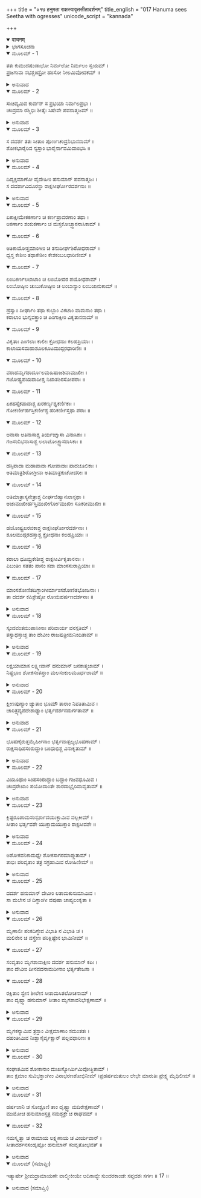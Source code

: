 +++
title = "०१७ हनुमता राक्षस्यावृतसीतादर्शनम्"
title_english = "017 Hanuma sees Seetha with ogresses"
unicode_script = "kannada"

+++
<details open><summary>वाचनम्</summary>

<div class="audioEmbed"  caption="श्रीराम-हरिसीताराममूर्ति-घनपाठिभ्यां वचनम्" src="https://archive.org/download/Ramayana-recitation-Sriram-harisItArAmamUrti-Ghanapaati-v2/Kanda_5/Kanda_5_SK-017-Hanuma_sees_Seetha_with_ogresses.mp3"></div>
</details>



<details><summary>ಭಾಗಸೂಚನಾ</summary>

ಹನುಮಂತನು ಸೀತಾದೇವಿಯನ್ನು ನೋಡಿ ಪ್ರಸನ್ನನಾದುದು
</details>

<details open><summary>ಮೂಲಮ್ - 1</summary>

ತತಃ ಕುಮುದಷಂಡಾಭೋ ನಿರ್ಮಲೋ ನಿರ್ಮಲಂ ಸ್ವಯಮ್ ।  
ಪ್ರಜಗಾಮ ನಭಶ್ಚಂದ್ರೋ  ಹಂಸೋ ನೀಲಮಿವೋದಕಮ್ ॥
</details>

<details><summary>ಅನುವಾದ</summary>

ಆಗ ನಿರ್ಮಲವರ್ಣದ ಸರೊವರವನ್ನು ಹಂಸವು ಪ್ರವೇಶಿಸುವಂತೆ ಕನ್ನೆದಿಲೆಗಳ ಕಾಂತಿಯಂತೆ ಕಾಂತಿಯುಕ್ತನಾದ ನಿರ್ಮಲನಾದ ಚಂದ್ರನು ನಿರ್ಮಲವೂ, ನೀಲವೂ ಆದ ಪಶ್ಚಿಮಾಕಾಶಾದಲ್ಲಿ ಪ್ರವೇಶಿಸಿದನು.॥1॥
</details>

<details open><summary>ಮೂಲಮ್ - 2</summary>

ಸಾಚಿವ್ಯಮಿವ ಕುರ್ವನ್ ಸ ಪ್ರಭಯಾ ನಿರ್ಮಲಪ್ರಭಃ ।  
ಚಂದ್ರಮಾ ರಶ್ಮಿಭಿಃ ಶೀತೈಃ ಸಿಷೇವೇ ಪವನಾತ್ಮಜಮ್ ॥
</details>

<details><summary>ಅನುವಾದ</summary>

ನಿರ್ಮಲವಾದ ಪ್ರಭೆಯಿಂದ ಕೂಡಿದ್ದ ಚಂದ್ರನು ತನ್ನ ಪ್ರಭೆಯಿಂದ ಸಹಾಯವೆಸಗುತ್ತಿರುವನೋ ಎಂಬಂತೆ ಶೀತಲವಾದ ಕಿರಣಗಳಿಂದ ಹನುಮಂತನನ್ನು ಸೇವಿಸುತ್ತಿದ್ದನು.॥2॥
</details>

<details open><summary>ಮೂಲಮ್ - 3</summary>

ಸ ದದರ್ಶ ತತಃ ಸೀತಾಂ ಪೂರ್ಣಚಂದ್ರನಿಭಾನನಾಮ್ ।  
ಶೋಕಭಾರೈರಿವ ನ್ಯಸ್ತಾಂ ಭಾರೈರ್ನಾವಮಿವಾಂಭಸಿ ॥
</details>

<details><summary>ಅನುವಾದ</summary>

ಹೆಚ್ಚು ಭಾರದಿಂದ ನೀರಿನಲ್ಲಿ ಮುಳುಗಿ ಹೋಗುತ್ತಿರುವ ನಾವೆಯಂತೆ ಶೋಕಭಾರದಿಂದ ಕುಗ್ಗಿಹೋಗಿದ್ದ ಚಂದ್ರಮುಖಿಯಾದ ಸೀತಾದೇವಿಯನ್ನು ಹನುಮಂತನು ನೋಡಿದನು.॥3॥
</details>

<details open><summary>ಮೂಲಮ್ - 4</summary>

ದಿದೃಕ್ಷಮಾಣೋ ವೈದೇಹೀಂ ಹನುಮಾನ್ ಪವನಾತ್ಮಜಃ ।  
ಸ ದದರ್ಶಾವಿದೂರಸ್ಥಾ ರಾಕ್ಷಸೀರ್ಘೋರದರ್ಶನಾಃ ॥
</details>

<details><summary>ಅನುವಾದ</summary>

ವೈದೇಹಿಯನ್ನು ನೋಡಲು ಬಯಸಿದ್ದ ವಾಯುಪುತ್ರನಾದ ಹನುಮಂತನು ಅವಳ ಸಮೀಪದಲ್ಲಿಯೇ ಇದ್ದ ಭಯಂಕರವಾಗಿ ಕಾಣುತ್ತಿದ್ದ ರಾಕ್ಷಸಿಯರನ್ನು ನೋಡಿದನು.॥4॥
</details>

<details open><summary>ಮೂಲಮ್ - 5</summary>

ಏಕಾಕ್ಷೀಮೇಕಕರ್ಣಾಂ ಚ ಕರ್ಣಪ್ರಾವರಣಾಂ ತಥಾ ।  
ಅಕರ್ಣಾಂ ಶಂಕುಕರ್ಣಾಂ ಚ ಮಸ್ತಕೋಚ್ಛ್ವಾಸನಾಸಿಕಾಮ್ ॥
</details>

<details open><summary>ಮೂಲಮ್ - 6</summary>

ಅತಿಕಾಯೋತ್ತಮಾಂಗೀಂ ಚ ತನುದೀರ್ಘಶಿರೋಧರಾಮ್ ।  
ಧ್ವಸ್ತ ಕೇಶೀಂ ತಥಾಕೇಶೀಂ ಕೇಶಕಂಬಲಧಾರಿಣೀಮ್ ॥
</details>

<details open><summary>ಮೂಲಮ್ - 7</summary>

ಲಂಬಕರ್ಣಲಲಾಟಾಂ   ಚ   ಲಂಬೋದರ   ಪಯೋಧರಾಮ್ ।  
ಲಂಬೋಷ್ಠೀಂ ಚುಬುಕೋಷ್ಠೀಂ ಚ ಲಂಬಾಸ್ಯಾಂ ಲಂಬಜಾನುಕಾಮ್ ॥
</details>

<details open><summary>ಮೂಲಮ್ - 8</summary>

ಹ್ರಸ್ವಾಂ ದೀರ್ಘಾಂ ತಥಾ ಕುಬ್ಜಾಂ ವಿಕಟಾಂ ವಾಮನಾಂ ತಥಾ ।  
ಕರಾಲಾಂ ಭುಗ್ನವಕ್ತ್ರಾಂ ಚ ಪಿಂಗಾಕ್ಷೀಂ ವಿಕೃತಾನನಾಮ್ ॥
</details>

<details open><summary>ಮೂಲಮ್ - 9</summary>

ವಿಕೃತಾಃ ಪಿಂಗಲಾಃ ಕಾಲೀಃ ಕ್ರೋಧನಾಃ ಕಲಹಪ್ರಿಯಾಃ ।  
ಕಾಲಾಯಸಮಹಾಶೂಲಕೂಟಮುದ್ಗರಧಾರಿಣೀಃ ॥
</details>

<details open><summary>ಮೂಲಮ್ - 10</summary>

ವರಾಹಮೃಗಶಾರ್ದೂಲಮಹಿಷಾಜಶಿವಾಮುಖೀಃ ।  
ಗಜೋಷ್ಟ್ರಹಯಪಾದೀಶ್ಚ   ನಿಖಾತಶಿರಸೋಪರಾಃ ॥
</details>

<details open><summary>ಮೂಲಮ್ - 11</summary>

ಏಕಹಸ್ತೈಕಪಾದಾಶ್ಚ  ಖರಕರ್ಣ್ಯಶ್ವಕರ್ಣಿಕಾಃ ।  
ಗೋಕರ್ಣೀರ್ಹಸ್ತಿಕರ್ಣೀಶ್ಚ  ಹರಿಕರ್ಣೀಸ್ತಥಾ ಪರಾಃ ॥
</details>

<details open><summary>ಮೂಲಮ್ - 12</summary>

ಅನಾಸಾ  ಅತಿನಾಸಾಶ್ಚ  ತಿರ್ಯಙ್ನಾಸಾ  ವಿನಾಸಿಕಾಃ ।  
ಗಜಸಂನಿಭನಾಸಾಶ್ಚ  ಲಲಾಟೋಚ್ಛ್ವಾಸನಾಸಿಕಾಃ ॥
</details>

<details open><summary>ಮೂಲಮ್ - 13</summary>

ಹಸ್ತಿಪಾದಾ ಮಹಾಪಾದಾ ಗೋಪಾದಾಃ ಪಾದಚೂಲಿಕಾಃ ।  
ಅತಿಮಾತ್ರಶಿರೋಗ್ರೀವಾ  ಅತಿಮಾತ್ರಕುಚೋದರೀಃ ॥
</details>

<details open><summary>ಮೂಲಮ್ - 14</summary>

ಅತಿಮಾತ್ರಾಸ್ಯನೇತ್ರಾಶ್ಚ ದೀರ್ಘಜಿಹ್ವಾನಖಾಸ್ತಥಾ ।  
ಅಜಾಮುಖೀರ್ಹಸ್ತಿಮುಖೀರ್ಗೋಮುಖೀಃ ಸೂಕರೀಮುಖೀಃ ॥
</details>

<details open><summary>ಮೂಲಮ್ - 15</summary>

ಹಯೋಷ್ಟ್ರಖರವಕಾಶ್ಚ   ರಾಕ್ಷಸೀರ್ಘೋರದರ್ಶನಾಃ ।  
ಶೂಲಮುದ್ಗರಹಸ್ತಾಶ್ಚ  ಕ್ರೋಧನಾಃ  ಕಲಹಪ್ರಿಯಾಃ ॥
</details>

<details open><summary>ಮೂಲಮ್ - 16</summary>

ಕರಾಲಾ   ಧೂಮ್ರಕೇಶೀಶ್ಚ   ರಾಕ್ಷಸೀರ್ವಿಕೃತಾನನಾಃ ।  
ಪಿಬಂತೀಃ ಸತತಂ ಪಾನಂ ಸದಾ ಮಾಂಸಸುರಾಪ್ರಿಯಾಃ ॥
</details>

<details open><summary>ಮೂಲಮ್ - 17</summary>

ಮಾಂಸಶೋಣಿತದಿಗ್ಧಾಂಗೀರ್ಮಾಂಸಶೋಣಿತಭೋಜನಾಃ ।  
ತಾ ದದರ್ಶ ಕಪಿಶ್ರೇಷ್ಠೋ ರೋಮಹರ್ಷಣದರ್ಶನಾಃ ॥
</details>

<details><summary>ಅನುವಾದ</summary>

ಆ ರಾಕ್ಷಸಿಯರ ದೇಹರಚನೆಯೇ ಬಹಳ ವಿಚಿತ್ರವಾಗಿತ್ತು. ಅವರಲ್ಲಿ ಕೆಲವು ರಾಕ್ಷಸಿಯರಿಗೆ ಒಂದೇ ಕಣ್ಣು ಒಂದೇ ಕಿವಿಗಳಿದ್ದವು. ಕೆಲವರಿಗೆ ತಲೆಗಳನ್ನೇ ಮುಚ್ಚಿಕೊಂಡಿರುವಂತಹ ವಿಶಾಲವಾದ ಕಿವಿಗಳಿದ್ದವು. ಕೆಲವರಿಗೆ ಮೂಗುಗಳು ಮೇಲ್ಮುಖವಾಗಿದ್ದವು. ಕೆಲವು ರಾಕ್ಷಸಿಯರಿಗೆ ಅತಿದಪ್ಪವಾದ ತಲೆಗಳಿದ್ದವು. ಕೆಲವರಿಗೆ ತೆಳ್ಳಗಾಗಿಯೂ ಮತ್ತು ಉದ್ದವಾಗಿಯೂ ಕುತ್ತಿಗೆಗಳಿದ್ದವು. ಕೆಲವರಿಗೆ ತಲೆಗಳಲ್ಲಿ ಸ್ವಲ್ಪ ಕೂದಲುಗಳಿದ್ದು, ಕೆಲವರಿಗೆ ಕೂದಲೇ ಇರಲಿಲ್ಲ. ಕೆಲವರಿಗೆ ಉಣ್ಣೆಯಂತೆ ಕೂದಲಿದ್ದವು. ಕೆಲವರಿಗೆ ಜೋಲಾಡುತ್ತಿರುವ ಕಿವಿಗಳು ಮತ್ತು ಹಣೆಗಳಿದ್ದವು. ಕೆಲವರಿಗೆ ಜೋತುಬಿದ್ದಿರುವ ಹೊಟ್ಟೆಗಳೂ, ಸ್ತನಗಳೂ ಇದ್ದವು. ಕೆಲವರ ತುಟಿಗಳು ಜೋತುಬಿದ್ದಿದ್ದವು. ಕೆಲವರಿಗೆ ಗಲ್ಲದಲ್ಲೇ ಸೇರಿಹೋದ ತುಟಿಗಳಿದ್ದವು. ಕೆಲವರ ಮುಖಗಳು ಜೋತುಬಿದ್ದಿದ್ದುವು. ಕೆಲವರಿಗೆ ದೀರ್ಘವಾದ ಮಂಡಿಗಳಿದ್ದವು. ಕೆಲವರಿಗೆ ಸೊಂಟದ ಮೇಲು ಭಾಗವೂ ಗಿಡ್ಡಾಗಿಯೂ ಕೆಳಭಾಗವು ಉದ್ದವಾಗಿಯೂ ಇತ್ತು. ಅಲ್ಲಿ ಕೆಲವು ಗೂನುಬೆನ್ನಿನ ರಾಕ್ಷಸಿಯರಿದ್ದರು. ಸ್ಥೂಲವಾದ ಮೊಣಕಾಲುಗಳುಳ್ಳವರಿದ್ದರು. ಕುಳ್ಳಿಯರಿದ್ದರು. ಉಬ್ಬಿದ ಹಲ್ಲುಗಳುಳ್ಳವರಿದ್ದರು. ತಗ್ಗಾದ ಮುಖಗಳುಳ್ಳರಿದ್ದರು. ಕಂದು-ಹಳದಿ ಬಣ್ಣದ ಕಣ್ಣುಗಳುಳ್ಳವರಿದ್ದರು. ಕೆಲವರ ಮುಖಗಳು ವಿಕಾರವಾಗಿದ್ದವು. ಆಕಾರವೂ ವಿಕಾರವಾಗಿದ್ದಿತು. ಅಲ್ಲಿ ಪಿಂಗಲ ವರ್ಣದ, ಕೃಷ್ಣ ವರ್ಣದ ರಾಕ್ಷಸಿಯರಿದ್ದರು. ಕೋಪಿಷ್ಠೆಯರಾದ ರಾಕ್ಷಸಿಯರಿದ್ದರು. ಜಗಳಗಂಟಿಯರಿದ್ದರು. ಅವರಲ್ಲಿ ಕೆಲವರು ಕಾಲದಂಡಗಳನ್ನು, ಕೆಲವರು ಕಬ್ಬಿಣದ ಆಯುಧಗಳನ್ನು, ಕೆಲವರು ಶೂಲಾಯುಧಗಳನ್ನು, ಕೆಲವರು ಪಾಶ-ಮುದ್ಗರಗಳನ್ನು ಹಿಡಿದಿದ್ದರು. ಅವರಲ್ಲಿ ಕೆಲವರಿಗೆ ಹಂದಿ, ಸಿಂಹ, ಎಮ್ಮೆ, ಆಡು, ಗುಳ್ಳೆನರಿ, ಇವೇ ಮುಂತಾದ ಪ್ರಾಣಿಗಳ ಮುಖಗಳಿದ್ದವು. ಆನೆ, ಒಂಟೆ, ಕುದುರೆಗಳ ಕಾಲುಗಳಂತಹ ಕಾಲುಗಳನ್ನು ಕೆಲವರು ಹೊಂದಿದ್ದರು. ಕೆಲವು ರಾಕ್ಷಸಿಯರ ಕಿವಿಗಳು ಕತ್ತೆ, ಕುದುರೆ, ಹಸು, ಆನೆ, ಕಪಿ, ಇವುಗಳ ಕಿವಿಗಳಂತಿದ್ದವು. ಕೆಲವು ರಾಕ್ಷಸಿಯರಿಗೆ ನೀಳವಾದ ಮೂಗುಗಳಿದ್ದವು. ಕೆಲವರಿಗೆ ಅಡ್ಡವಾದ ಮೂಗುಗಳಿದ್ದವು. ಕೆಲವರಿಗೆ ಮೂಗೇ ಇರಲಿಲ್ಲ. ಕೆಲವರಿಗೆ ಆನೆಯ ಮೂಗು, ಕೆಲವರಿಗೆ ಹಣೆಯಲ್ಲಿ ಮೂಗಿದ್ದಿತು. ಕೆಲವು ರಾಕ್ಷಸಿಯರಿಗೆ ಆನೆಯಂತೆ ಕಾಲುಗಳಿದ್ದವು. ಕೆಲವರಿಗೆ ದೊಡ್ಡದಾದ ಹೆಜ್ಜೆಗಳಿದ್ದವು. ಕೆಲವರಿಗೆ ಹಸುವಿನಂತೆ ಪಾದಗಳಿದ್ದವು. ಕೆಲವರಿಗೆ ಕಾಲಿನಲ್ಲಿ ಶಿಖಾರೂಪವಾದ ಕೂದಲುಗಳಿದ್ದವು. ಕೆಲವರಿಗೆ ಅಳತೆಗೆ ಮೀರಿದ ತಲೆ-ಕುತ್ತಿಗೆಗಳಿದ್ದವು. ಕೆಲವರಿಗೆ ಮಿತಿಮೀರಿದ ಸ್ತನಗಳೂ, ಹೊಟ್ಟೆಗಳೂ, ಮುಖ, ನಾಸಿಕಗಳಿದ್ದವು. ಕೆಲವರಿಗೆ ಉದ್ದವಾದ ನಾಲಿಗೆಗಳು, ನೀಳವಾದ ಮುಖಗಳಿದ್ದವು. ಕೆಲವರು ಆಡು, ಆನೆ, ಹಸು, ಹಂದಿ, ಕುದುರೆ, ಒಂಟೆ, ಕತ್ತೆ, ಇವೇ ಮುಂತಾದ ಪ್ರಾಣಿಗಳ ಮುಖಗಳನ್ನು ಹೊಂದಿದ್ದರು. ಕೆಲವರು ಶೂಲ-ಮುದ್ಗರಗಳನ್ನು ಹಿಡಿದಿದ್ದರು. ಕೆಲವರು ಮಹಾ ಕೋಪಿಷ್ಠೆಯರಾಗಿದ್ದರು. ಜಗಳಗಂಟಿಗಳಾಗಿದ್ದರು. ಕೆಲವರು ಕರಾಲವಾದ ಮತ್ತು ಧೂಮ್ರ ವರ್ಣದ ಕೇಶವುಳ್ಳವರಾಗಿದ್ದರು. ಅವರೆಲ್ಲರೂ ಸದಾ ಮಧುಪಾನ ಮಾಡುತ್ತಿದ್ದರು. ಅವರಿಗೆ ಮಾಂಸವನ್ನು ತಿನ್ನುವುದರಲ್ಲಿ, ಸುರಾಪಾನದಲ್ಲಿ ವಿಶೇಷವಾದ ಆಸಕ್ತಿಯಿದ್ದಿತು. ಈ ಕಾರಣದಿಂದ ಅವರ ಶರೀರಗಳು ರಕ್ತ-ಮಾಂಸಗಳಿಂದ ನೆನೆದುಹೋಗಿದ್ದವು. ಅವರು ವಿಕಾರವಾದ ಮುಖಗಳನ್ನು ಹೊಂದಿ ಭಯಂಕರವಾಗಿ ಕಾಣುತ್ತಿದ್ದರು. ನೋಡುವವರಿಗೆ ರೊಮಾಂಚನವನ್ನುಂಟುಮಾಡುತ್ತಿದ್ದರು. ಅಂತಹ ಅನೇಕ ರಾಕ್ಷಸಿಯರು ಶಿಂಶುಪಾ ವೃಕ್ಷವನ್ನು ಸುತ್ತುವರಿದು ಕುಳಿತಿರುವುದನ್ನು ಕಪಿಶ್ರೇಷ್ಠನಾದ ಹನುಮಂತನು ನೋಡಿದನು.॥5-17॥
</details>

<details open><summary>ಮೂಲಮ್ - 18</summary>

ಸ್ಕಂದವಂತಮುಪಾಸೀನಾಃ ಪರಿವಾರ್ಯ ವನಸ್ಪತಿಮ್ ।  
ತಸ್ಯಾಧಸ್ತಾಚ್ಚ ತಾಂ ದೇವೀಂ ರಾಜಪುತ್ರೀಮನಿಂದಿತಾಮ್ ॥
</details>

<details><summary>ಅನುವಾದ</summary>

ಆ ರಾಕ್ಷಸಸ್ತ್ರೀಯರು ದೊಡ್ಡರೆಂಬೆಗಳುಳ್ಳ ವೃಕ್ಷದ ಸುತ್ತಲೂ ಕುಳಿತುಕೊಂಡಿದ್ದರು. ಆ ಮರದ ಕೆಳಗೆ ಕುಳಿತಿರುವ ಪೂಜ್ಯಳಾದ ಜನಕರಾಜನ ಸುತೆಯಾದ ಜಾನಕಿಯನ್ನು ಹನುಮಂತನು ನೋಡಿದನು.॥18॥
</details>

<details open><summary>ಮೂಲಮ್ - 19</summary>

ಲಕ್ಷಯಾಮಾಸ ಲಕ್ಷ್ಮೀವಾನ್ ಹನುಮಾನ್ ಜನಕಾತ್ಮಜಾಮ್ ।  
ನಿಷ್ಪ್ರಭಾಂ ಶೋಕಸಂತಪ್ತಾಂ ಮಲಸಂಕುಲಮೂರ್ಧಜಾಮ್ ॥
</details>

<details><summary>ಅನುವಾದ</summary>

ಆ ಜಾನಕಿಯನ್ನು ದರ್ಶಿಸಿದ ಮಾರುತಿಯು ಮಹದಾನಂದಭರಿತನಾಗಿ ದಿವ್ಯತೇಜದಿಂದ ವಿರಾಜಮಾನನಾದನು. ಶೋಕಸಂತಪ್ತಳಾದ ಆಕೆಯು ಕಾಂತಿಹೀನಳಾಗಿದ್ದು, ಮಲಿನವಾದ ತಲೆಗೂದಲುಗಳಿಂದ ಕೂಡಿದ್ದಳು.॥19॥
</details>

<details open><summary>ಮೂಲಮ್ - 20</summary>

ಕ್ಷೀಣಪುಣ್ಯಾಂ ಚ್ಯುತಾಂ ಭೂಮೌ ತಾರಾಂ ನಿಪತಿತಾಮಿವ ।  
ಚಾರಿತ್ರ್ಯವ್ಯಪದೇಶಾಢ್ಯಾಂ ಭರ್ತೃದರ್ಶನದುರ್ಗತಾಮ್ ॥
</details>

<details><summary>ಅನುವಾದ</summary>

ಆ ಸಮಯದಲ್ಲಿ ಸೀತಾದೇವಿಯು-ಪುಣ್ಯ ಕ್ಷೀಣಿಸಿದಾಗ ಧರೆಗೆ ಉರುಳಿದ ನಕ್ಷತ್ರದಂತೆ ಕಾಣುತ್ತಿದ್ದಳು. ಪತಿವ್ರತಾ ಧರ್ಮವನ್ನು ಪಾಲಿಸುತ್ತಿರುವ ಉತ್ತಮ ಶೀಲಸಂಪನ್ನೆಯಾಗಿದ್ದರೂ ಪತಿದರ್ಶನ ಭಾಗ್ಯವಿಲ್ಲದೇ ಆಕೆಯು ಬಹಳವಾಗಿ ಕಂಗೆಟ್ಟಿದ್ದಳು.॥20॥
</details>

<details open><summary>ಮೂಲಮ್ - 21</summary>

ಭೂಷಣೈರುತ್ತಮೈರ್ಹೀನಾಂ ಭರ್ತೃವಾತ್ಸಲ್ಯಭೂಷಣಾಮ್ ।  
ರಾಕ್ಷಸಾಧಿಪಸಂರುದ್ಧಾಂ  ಬಂಧುಭಿಶ್ಚ  ವಿನಾಕೃತಾಮ್ ॥
</details>

<details><summary>ಅನುವಾದ</summary>

ಅವಳು ಉತ್ತಮವಾದ ಆಭರಣಗಳನ್ನು ತೊಟ್ಟಿರಲಿಲ್ಲ. ಆದರೂ ಪತಿಪ್ರೇಮವೆಂಬ ಆಭರಣದಿಂದ ಅಲಂಕೃತಳಾಗಿದ್ದಳು. ರಾಕ್ಷಸಾಧಿಪನಾದ ರಾವಣನು ಅವಳನ್ನಿಲ್ಲಿ ಬಂಧಿಸಿಟ್ಟಿದ್ದನು. ಅಲ್ಲಿ ಅವಳಿಗೆ ಬಂಧುಗಳು ಯಾರು ಸನಿಹದಲ್ಲಿ ಇರಲಿಲ್ಲ.॥21॥
</details>

<details open><summary>ಮೂಲಮ್ - 22</summary>

ವಿಯೂಥಾಂ ಸಿಂಹಸಂರುದ್ಧಾಂ ಬದ್ಧಾಂ  ಗಜವಧೂಮಿವ ।  
ಚಂದ್ರರೇಖಾಂ ಪಯೋದಾಂತೇ ಶಾರದಾಭ್ರೈರಿವಾವೃತಾಮ್ ॥
</details>

<details><summary>ಅನುವಾದ</summary>

ಆನೆಗಳ ಸಮೂಹದಿಂದ ಬೇರ್ಪಟ್ಟು ಸಿಂಹದಿಂದ ತಡೆಯಲ್ಪಟ್ಟ ಹೆಣ್ಣಾನೆಯಂತೆ ಭಯಭೀತಳಾಗಿದ್ದಳು. ಶರತ್ಕಾಲದಲ್ಲಿ ಮೋಡಗಳಿಂದ ಆವೃತನಾದ ಬಿದಿಗೆಯ ಚಂದ್ರರೇಖೆಯಂತೆ ಕಾಣುತ್ತಿದ್ದಳು.॥22॥
</details>

<details open><summary>ಮೂಲಮ್ - 23</summary>

ಕ್ಲಿಷ್ಟರೂಪಾಮಸಂಸ್ಪರ್ಶಾದಯುಕ್ತಾಮಿವ ವಲ್ಲಕೀಮ್ ।  
ಸೀತಾಂ ಭರ್ತೃವಶೇ ಯುಕ್ತಾಮಯುಕ್ತಾಂ ರಾಕ್ಷಸೀವಶೇ ॥
</details>

<details><summary>ಅನುವಾದ</summary>

ಅಭ್ಯಂಜನಾದಿ ಸಂಸ್ಕಾರಗಳಿಲ್ಲದೆ ಅವಳ ಶರೀರವು ಮಲಿನವಾಗಿದ್ದಿತು. ಅವಳು ವಾದಕನಿಲ್ಲದ ವೀಣೆಯಂತಿದ್ದಳು. ಪತಿಯಾದ ಶ್ರೀರಾಮನ ವಶದಲ್ಲಿರಬೇಕಾದ ಸೀತೆಯು ಇಂದು ರಾಕ್ಷಸಿಯರ ಮಧ್ಯದಲ್ಲಿರುವುದು ಯೋಗ್ಯವಾಗಿ ಕಾಣುವುದಿಲ್ಲ. ॥23॥
</details>

<details open><summary>ಮೂಲಮ್ - 24</summary>

ಅಶೋಕವನಿಕಾಮಧ್ಯೇ ಶೋಕಸಾಗರಮಾಪ್ಲುತಾಮ್ ।  
ತಾಭಿಃ ಪರಿವೃತಾಂ ತತ್ರ ಸಗ್ರಹಾಮಿವ ರೋಹಿಣೀಮ್ ॥
</details>

<details><summary>ಅನುವಾದ</summary>

ಅಶೋಕವನದ ಮಧ್ಯದಲ್ಲಿದ್ದರೂ ಇವಳು ಶೋಕಸಾಗರದಲ್ಲಿ ಮುಳುಗಿದ್ದಾಳೆ. ಕ್ರೂರ ಗ್ರಹಗಳಿಂದ ಪೀಡಿತವಾದ ರೋಹಿಣೀ ನಕ್ಷತ್ರದಂತೆ ಕ್ರೂರ ರಾಕ್ಷಸಿಯರಿಂದ ಪರಿವೃತಳಾಗಿದ್ದಾಳೆ.॥24॥
</details>

<details open><summary>ಮೂಲಮ್ - 25</summary>

ದದರ್ಶ ಹನುಮಾನ್ ದೇವೀಂ ಲತಾಮಕುಸುಮಾಮಿವ ।  
ಸಾ ಮಲೇನ ಚ ದಿಗ್ಧಾಂಗೀ ವಪುಷಾ ಚಾಪ್ಯಲಂಕೃತಾ ॥
</details>

<details><summary>ಅನುವಾದ</summary>

ಅವಳು ಕುಸುಮಗಳಿಲ್ಲದ ಲತೆಯಂತೆ ನಿಸ್ತೇಜವಾಗಿದ್ದಳು. ಅಂಗಾಂಗಳು ಧೂಳಿನಿಂದ ಆವರಿಸಲ್ಪಟ್ಟಿದ್ದವು. ಅಲಂಕಾರಗಳಿಲ್ಲದಿದ್ದರೂ ಶರೀರದಿಂದ ದಿವ್ಯಕಾಂತಿಯು ಹೊರಸೂಸುತ್ತಿದ್ದಿತು. ಕೆಸರಿನಿಂದ ಬಳಿಯಲ್ಪಟ್ಟ ಕಮಲದ ಬಳ್ಳಿಯಂತೆ ಅಪ್ರಕಾಶಳಾಗಿಯೂ ಇದ್ದ ಸೀತಾದೇವಿಯನ್ನು ಹನುಮಂತನು ನೋಡಿದನು.॥25॥
</details>

<details open><summary>ಮೂಲಮ್ - 26</summary>

ಮೃಣಾಲೀ ಪಂಕದಿಗ್ಧೇವ ವಿಭಾತಿ ನ ವಿಭಾತಿ ಚ ।  
ಮಲಿನೇನ ಚ ವಸ್ತ್ರೇಣ ಪರಿಕ್ಲಿಷ್ಟೇನ ಭಾಮಿನೀಮ್ ॥
</details>

<details open><summary>ಮೂಲಮ್ - 27</summary>

ಸಂವೃತಾಂ ಮೃಗಶಾವಾಕ್ಷೀಂ ದದರ್ಶ ಹನುಮಾನ್ ಕಪಿಃ ।  
ತಾಂ ದೇವೀಂ ದೀನವದನಾಮದೀನಾಂ ಭರ್ತೃತೇಜಸಾ ॥
</details>

<details open><summary>ಮೂಲಮ್ - 28</summary>

ರಕ್ಷಿತಾಂ ಸ್ವೇನ  ಶೀಲೇನ ಸೀತಾಮಸಿತಲೋಚನಾಮ್ ।  
ತಾಂ ದೃಷ್ಟ್ವಾ ಹನುಮಾನ್ ಸೀತಾಂ ಮೃಗಶಾವನಿಭೇಕ್ಷಣಾಮ್ ॥
</details>

<details><summary>ಅನುವಾದ</summary>

ಹೆಚ್ಚು ದಿನಗಳು ಉಪಯೋಗಿಸಿದ್ದ ಕಾರಣ ಉಟ್ಟಿದ್ದ ವಸನವು ಮಲಿನವಾಗಿತ್ತು. ಜಿಂಕೆಯ ಮರಿಯ ಕಣ್ಣುಗಳಂತೆ ಚಂಚಲವಾದ ಕಣ್ಣುಗಳಿಂದ ಶೋಭಿಸುತ್ತಿದ್ದ ಜಾನಕಿಯನ್ನು ವಾನರೋತ್ತಮನು ನೋಡಿದನು. ಒಮ್ಮೆ ಅವಳ ಮುಖದಲ್ಲಿ ದೈನ್ಯಭಾವವು ಮೂಡಿದರೆ, ಮತ್ತೊಮ್ಮೆ ಶ್ರೀರಾಮನ ತೇಜಸ್ಸನ್ನು ಸ್ಮರಿಸಿ ದೊಡನೆಯೇ ಆ ದೈನ್ಯಭಾವವು ಅಳಿಸಿಹೋಗುತ್ತಿತ್ತು. ಶೀಲವನ್ನು ಅತ್ಯಂತ ಜಾಗರೂಕತೆಯಿಂದ ರಕ್ಷಿಸಿಕೊಳ್ಳುತ್ತಿದ್ದ, ಕಪ್ಪಾದ ಕಣ್ಣುಗಳುಳ್ಳ ಜಾನಕಿಯು ಜಿಂಕೆಯ ಕಣ್ಣುಗಳಂತೆ ಚಂಚಲವಾದ ಕಣ್ಣುಗಳಿಂದ ಭಯಗೊಂಡ ಹುಲ್ಲೆಯಂತೆ ಅತ್ತಲಿತ್ತ ನೋಡುತ್ತಿದ್ದಳು.॥26-28॥
</details>

<details open><summary>ಮೂಲಮ್ - 29</summary>

ಮೃಗಕನ್ಯಾಮಿವ ತ್ರಸ್ತಾಂ ವೀಕ್ಷಮಾಣಾಂ ಸಮಂತತಃ ।  
ದಹಂತೀಮಿವ ನಿಃಶ್ವಾಸೈರ್ವೃಕ್ಷಾನ್ ಪಲ್ಲವಧಾರಿಣಃ ॥
</details>

<details><summary>ಅನುವಾದ</summary>

ಚಿಗುರೊಡೆದ ವೃಕ್ಷಗಳನ್ನು ತನ್ನ ಬಿಸಿ-ಬಿಸಿಯಾದ ನಿಟ್ಟುಸಿರಿನಿಂದ ಸುಟ್ಟುಬಿಡುವಳೋ ಎಂಬಂತೆ ಕಾಣುತ್ತಿದ್ದಳು. ಅವಳು ಶೋಕ ಸಮೂಹವೇ ಮೂರ್ತಿಮತ್ತಾಗಿ ಬಂದಿರುವುದೋ ಎಂಬಂತೆ ಕಾಣುತ್ತಿದ್ದಳು.॥29॥
</details>

<details open><summary>ಮೂಲಮ್ - 30</summary>

ಸಂಘಾತಮಿವ ಶೋಕಾನಾಂ ದುಃಖಸ್ಯೋರ್ಮಿಮಿವೋತ್ಥಿತಾಮ್ ।  
ತಾಂ ಕ್ಷಮಾಂ ಸುವಿಭಕ್ತಾಂಗೀಂ ವಿನಾಭರಣಶೋಭಿನೀಮ್ ।ಪ್ರಹರ್ಷಮತುಲಂ ಲೇಭೇ ಮಾರುತಿಃ ಪ್ರೇಕ್ಷ್ಯ ಮೈಥಿಲೀಮ್ ॥
</details>

<details><summary>ಅನುವಾದ</summary>

ದುಃಖವೆಂಬ ಸಾಗರದಲ್ಲಿ ಮೇಲುಕ್ಕಿಬರುವ ಅಲೆಯೋಪಾದಿಯಲ್ಲಿ ಕಾಣುತ್ತಿದ್ದಳು. ಚೆನ್ನಾದ ಅವಯವ ಸೌಷ್ಠವತೆಯಿಂದ ಆಭರಣಗಳಿಲ್ಲದಿದ್ದರೂ ಶೋಭಿಸುತ್ತಿರುವ ಕ್ಷಮಾಮೂರ್ತಿಯಾದ ಆ ಸೀತಾಮಾತೆಯನ್ನು ನೋಡಿ ಮಾರುತಿಯು ಹೆಚ್ಚಿನ ಆನಂದತುಂದಿಲನಾದನು.॥30॥
</details>

<details open><summary>ಮೂಲಮ್ - 31</summary>

ಹರ್ಷಜಾನಿ ಚ ಸೋಶ್ರೂಣಿ ತಾಂ ದೃಷ್ಟ್ವಾ ಮದಿರೇಕ್ಷಣಾಮ್ ।  
ಮುಮೋಚ ಹನುಮಾಂಸ್ತತ್ರ ನಮಶ್ಚಕ್ರೇ ಚ ರಾಘವಮ್ ॥
</details>

<details open><summary>ಮೂಲಮ್ - 32</summary>

ನಮಸ್ಕೃತ್ವಾ ಚ ರಾಮಾಯ ಲಕ್ಷ್ಮಣಾಯ ಚ ವೀರ್ಯವಾನ್ ।  
ಸೀತಾದರ್ಶನಸಂಹೃಷ್ಟೋ ಹನುಮಾನ್ ಸಂವೃತೋಭವತ್ ॥
</details>

<details><summary>ಅನುವಾದ</summary>

ಅಂದವಾದ ಕಣ್ಣುಗಳುಳ್ಳ ಆ ಸೀತಾದೇವಿಯನ್ನು ನೋಡಿದಾಗಲೇ ಹನುಮಂತನ ನೇತ್ರಗಳಿಂದ ಆನಂದಾಶ್ರುಗಳು ಹರಿದವು. ಬಳಿಕ ಮಹಾಪರಾಕ್ರಮಿಯಾದ ಆಂಜನೇಯನು ಮನಸ್ಸಿನಲ್ಲೇ ರಾಘವನಿಗೂ, ಲಕ್ಷ್ಮಣನಿಗೂ ನಮಸ್ಕರಿಸಿ ಸೀತಾದರ್ಶನದಿಂದ ಸಂಹೃಷ್ಟನಾಗಿ ಆ ಶಿಂಶುಪಾ ವೃಕ್ಷದಲ್ಲೇ ಉಡುಗಿದನು.॥31-32॥
</details>

<details open><summary>ಮೂಲಮ್ (ಸಮಾಪ್ತಿಃ)</summary>

ಇತ್ಯಾರ್ಷೇ ಶ್ರೀಮದ್ರಾಮಾಯಣೇ ವಾಲ್ಮೀಕೀಯೇ ಆದಿಕಾವ್ಯೇ ಸುಂದರಕಾಂಡೇ ಸಪ್ತದಶಃ ಸರ್ಗಃ ॥ 17 ॥
</details>

<details><summary>ಅನುವಾದ (ಸಮಾಪ್ತಿಃ)</summary>

ಮಹರ್ಷಿವಾಲ್ಮೀಕಿ ವಿರಚಿತ ಆದಿಕಾವ್ಯವಾದ ಶ್ರೀಮದ್ರಾಮಾಯಣದ ಸುಂದರಕಾಂಡದಲ್ಲಿ ಹದಿನೇಳನೆಯ ಸರ್ಗವು ಮುಗಿಯಿತು.
</details>
